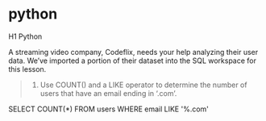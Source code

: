 # python


H1 Python


A streaming video company, Codeflix, needs your help analyzing their user data. We’ve imported a portion of their dataset into the SQL workspace for this lesson.

>1. Use COUNT() and a LIKE operator to determine the number of users that have an email ending in ‘.com’.


SELECT COUNT(*)
FROM users
WHERE email LIKE '%.com'
